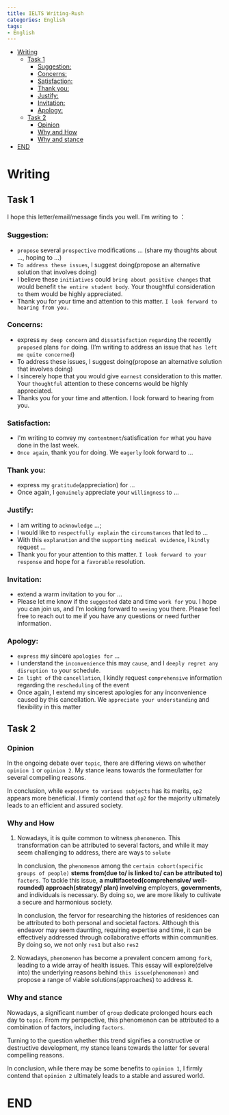 ```yaml
---
title: IELTS Writing-Rush
categories: English
tags:
- English
---
```


- [Writing](#writing)
  - [Task 1](#task-1)
    - [Suggestion:](#suggestion)
    - [Concerns:](#concerns)
    - [Satisfaction:](#satisfaction)
    - [Thank you:](#thank-you)
    - [Justify:](#justify)
    - [Invitation:](#invitation)
    - [Apology:](#apology)
  - [Task 2](#task-2)
    - [Opinion](#opinion)
    - [Why and How](#why-and-how)
    - [Why and stance](#why-and-stance)
- [END](#end)


# Writing

## Task 1

I hope this letter/email/message finds you well. I’m writing to ：

### Suggestion:

- `propose` several `prospective` modifications … (share my thoughts about …, hoping to …)
- `To address these issues`, I suggest doing(propose an alternative solution that involves doing)
- I believe these `initiatives` could `bring about positive changes` that would benefit `the entire student body`. Your thoughtful consideration `to` them would be highly appreciated.
- Thank you for your time and attention to this matter. `I look forward to hearing from you.`

### Concerns:

- express `my deep concern` and `dissatisfaction` `regarding` the recently `proposed` plans `for` doing. (I’m writing to address an issue that `has left me quite concerned`)
- To address these issues, I suggest doing(propose an alternative solution that involves doing)
- I sincerely hope that you would give `earnest` consideration to this matter. Your `thoughtful` attention to these concerns would be highly appreciated.
- Thanks you for your time and attention. I look forward to hearing from you.

### Satisfaction:

- I'm writing to convey my `contentment`/satisfication `for` what you have done in the last week.
- `Once again`, thank you for doing. We `eagerly` look forward to …

### Thank you:

- express my `gratitude`(appreciation) for …
- Once again, I `genuinely` appreciate your `willingness` to …

### Justify:

- I am writing to `acknowledge` …;
- I would like to `respectfully explain` the `circumstances` that led to …
- With this `explanation` and the `supporting medical evidence`, I `kindly` request …
- Thank you for your attention to this matter. `I look forward to your response` and hope for a `favorable` resolution.

### Invitation:

- extend a warm invitation to you for …
- Please let me know if the `suggested` date and time `work for` you. I hope you can join us, and I'm looking forward to `seeing` you there. Please feel free to reach out to me if you have any questions or need further information.

### Apology:

- `express` my sincere `apologies for` …
- I understand the `inconvenience` this may `cause`, and I `deeply regret any disruption to` your schedule.
- `In light of` the `cancellation`, I kindly request `comprehensive` information regarding the `rescheduling` of the event
- Once again, I extend my sincerest apologies for any inconvenience caused by this cancellation. We `appreciate your understanding` and flexibility in this matter

## Task 2

### Opinion

In the ongoing debate over `topic`, there are differing views on whether `opinion 1` or `opinion 2`. My stance leans towards the former/latter for several compelling reasons.

In conclusion, while `exposure to various subjects` has its merits, `op2` appears more beneficial. I firmly contend that `op2` for the majority ultimately leads to an efficient and assured society.

### Why and How

1. Nowadays, it is quite common to witness `phenomenon`. This transformation can be attributed to several factors, and while it may seem challenging to address, there are ways to `solute`
    
    
    In conclusion, the `phenomenon` among the `certain cohort(specific groups of people)` **stems from(due to/ is linked to/ can be attributed to)** `factors`. To tackle this issue, **a multifaceted(comprehensive/ well-rounded) approach(strategy/ plan) involving** employers, **governments**, and individuals is necessary. By doing so,  we are more likely to cultivate a secure and harmonious society.
    
    In conclusion, the fervor for researching the histories of residences can be attributed to both personal and societal factors. Although this endeavor may seem daunting, requiring expertise and time, it can be effectively addressed through collaborative efforts within communities. By doing so, we not only `res1` but also `res2`
    
2. Nowadays, `phenomenon` has become a prevalent concern among `fork`, leading to a wide array of health issues. This essay will explore(delve into) the underlying reasons behind `this issue(phenomenon)` and propose a range of viable solutions(approaches) to address it.

### Why and stance

Nowadays, a significant number of `group` dedicate prolonged hours each day to `topic`. From my perspective, this phenomenon can be attributed to a combination of factors, including `factors`.

Turning to the question whether this trend signifies a constructive or destructive development, my stance leans towards the latter for several compelling reasons.

In conclusion, while there may be some benefits to `opinion 1`, I firmly contend that `opinion 2` ultimately leads to a stable and assured world.

# END